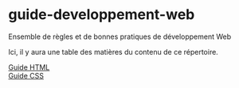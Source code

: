 # guide-developpement-web
Ensemble de règles et de bonnes pratiques de développement Web

Ici, il y aura une table des matières du contenu de ce répertoire.

[Guide HTML](guide-html.md)                
[Guide CSS](guide-css.md) 
